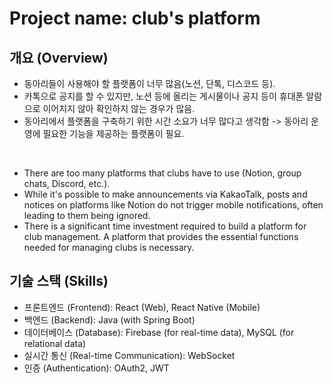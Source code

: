# Project name: club's platform

## 개요 (Overview)
- 동아리들이 사용해야 할 플랫폼이 너무 많음(노션, 단톡, 디스코드 등).
- 카톡으로 공지를 할 수 있지만, 노션 등에 올리는 게시물이나 공지 등이 휴대폰 알람으로 이어지지 않아 확인하지 않는 경우가 많음.
- 동아리에서 플랫폼을 구축하기 위한 시간 소요가 너무 많다고 생각함 -> 동아리 운영에 필요한 기능을 제공하는 플랫폼이 필요.
<br>

-   There are too many platforms that clubs have to use (Notion, group chats, Discord, etc.).
-   While it's possible to make announcements via KakaoTalk, posts and notices on platforms like Notion do not trigger mobile notifications, often leading to them being ignored.
-   There is a significant time investment required to build a platform for club management. A platform that provides the essential functions needed for managing clubs is necessary.

## 기술 스택 (Skills)
- 프론트엔드 (Frontend): React (Web), React Native (Mobile)
- 백엔드 (Backend): Java (with Spring Boot)
- 데이터베이스 (Database): Firebase (for real-time data), MySQL (for relational data)
- 실시간 통신 (Real-time Communication): WebSocket
- 인증 (Authentication): OAuth2, JWT
